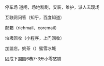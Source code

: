停车场
道闸，场地粉刷，安装，维护，派人去现场    

互联网问答（知乎，百度知道）

邮箱（richmail、coremail）

垃圾回收（小程序，上门回收）

加盟店，奶茶（）蜜雪冰城

固戍下围园6巷7-3开小零悠铺
